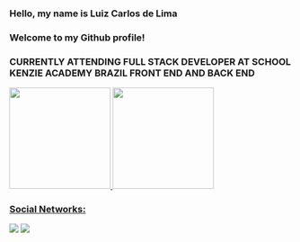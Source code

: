 ### Hello, my name is Luiz Carlos de Lima 

### Welcome to my Github profile!

### CURRENTLY ATTENDING FULL STACK DEVELOPER AT SCHOOL KENZIE ACADEMY BRAZIL FRONT END AND BACK END

<div>
  <a href="https://github.com/luizsilvatraders">
  <img height="180em" src="https://github-readme-stats.vercel.app/api/top-langs/?username=luizsilvatraders&layout=compact&langs_count=7&theme=dracula"/>
  <img height="180em" src="https://github-readme-stats.vercel.app/api?username=luizsilvatraders&show_icons=true&theme=dracula&include_all_commits=true&count_private=true"/>
</div>
  
### Social Networks:

<div>
  <a href="https://www.instagram.com/lcarlos.lima18/?hl=en" target="_blank"><img src="https://img.shields.io/badge/-Instagram-%23E4405F?style=for-the-badge&logo=instagram&logoColor=white" target="_blank"></a>
  <a href="https://www.linkedin.com/in/luiz-carlos-de-lima-silva-196857239/" target="_blank"><img src="https://img.shields.io/badge/-LinkedIn-%230077B5?style=for-the-badge&logo=linkedin&logoColor=white" target="_blank"></a>   
</div>
